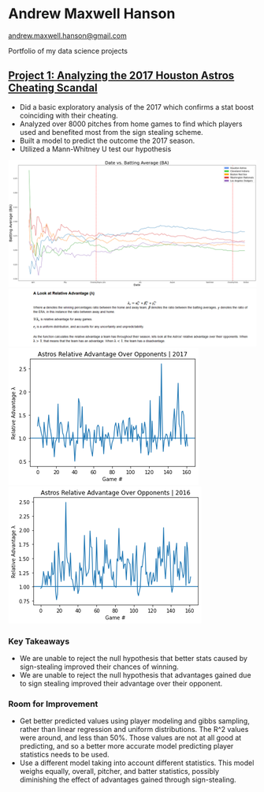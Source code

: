 # Andrew Maxwell Hanson
andrew.maxwell.hanson@gmail.com

Portfolio of my data science projects

## [Project 1: Analyzing the 2017 Houston Astros Cheating Scandal](https://github.com/handyanson/Astros-Cheating-Project/tree/master/astros-project)
* Did a basic exploratory analysis of the 2017 which confirms a stat boost coinciding with their cheating.
* Analyzed over 8000 pitches from home games to find which players used and benefited most from the sign stealing scheme.
* Built a model to predict the outcome the 2017 season.  
* Utilized a Mann-Whitney U test our hypothesis

![](https://github.com/handyanson/Andrew-Maxwell-Hanson/blob/master/Images/astors%20BA%202017.png)
![](https://github.com/handyanson/Andrew-Maxwell-Hanson/blob/master/Images/Screenshot_2020-09-05%20Final%20-%20Jupyter%20Notebook.png)
![](https://github.com/handyanson/Andrew-Maxwell-Hanson/blob/master/Images/2017%20advantage.png)
![](https://github.com/handyanson/Andrew-Maxwell-Hanson/blob/master/Images/2016%20advantage.png)

### Key Takeaways
* We are unable to reject the null hypothesis that better stats caused by sign-stealing improved their chances of winning.
* We are unable to reject the null hypothesis that advantages gained due to sign stealing improved their advantage over their opponent.

### Room for Improvement
* Get better predicted values using player modeling and gibbs sampling, rather than linear regression and uniform distributions. The R^2 values were around, and less than 50%. Those values are not at all good at predicting, and so a better more accurate model predicting player statistics needs to be used.
* Use a different model taking into account different statistics. This model weighs equally, overall, pitcher, and batter statistics, possibly diminishing the effect of advantages gained through sign-stealing.



